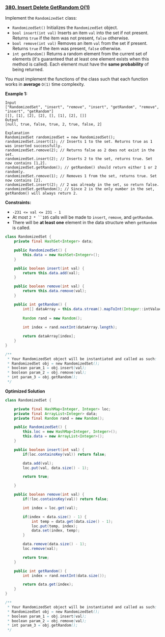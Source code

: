### [380. Insert Delete GetRandom O(1)](https://leetcode.com/problems/insert-delete-getrandom-o1/)

Implement the `RandomizedSet` class:

- `RandomizedSet()` Initializes the `RandomizedSet` object.
- `bool insert(int val)` Inserts an item `val` into the set if not present. Returns `true` if the item was not present, `false` otherwise.
- `bool remove(int val)` Removes an item `val` from the set if present. Returns `true` if the item was present, `false` otherwise.
- `int getRandom()` Returns a random element from the current set of elements (it's guaranteed that at least one element exists when this method is called). Each element must have the **same probability** of being returned.

You must implement the functions of the class such that each function works in **average** `O(1)` time complexity.

 

**Example 1:**

```
Input
["RandomizedSet", "insert", "remove", "insert", "getRandom", "remove", "insert", "getRandom"]
[[], [1], [2], [2], [], [1], [2], []]
Output
[null, true, false, true, 2, true, false, 2]

Explanation
RandomizedSet randomizedSet = new RandomizedSet();
randomizedSet.insert(1); // Inserts 1 to the set. Returns true as 1 was inserted successfully.
randomizedSet.remove(2); // Returns false as 2 does not exist in the set.
randomizedSet.insert(2); // Inserts 2 to the set, returns true. Set now contains [1,2].
randomizedSet.getRandom(); // getRandom() should return either 1 or 2 randomly.
randomizedSet.remove(1); // Removes 1 from the set, returns true. Set now contains [2].
randomizedSet.insert(2); // 2 was already in the set, so return false.
randomizedSet.getRandom(); // Since 2 is the only number in the set, getRandom() will always return 2.
```

 

**Constraints:**

- `-231 <= val <= 231 - 1`
- At most `2 * ``105` calls will be made to `insert`, `remove`, and `getRandom`.
- There will be **at least one** element in the data structure when `getRandom` is called.





```java
class RandomizedSet {
    private final HashSet<Integer> data;

    public RandomizedSet() {
        this.data = new HashSet<Integer>();
    }

    public boolean insert(int val) {
        return this.data.add(val);
    }

    public boolean remove(int val) {
        return this.data.remove(val);
    }

    public int getRandom() {
        int[] dataArray = this.data.stream().mapToInt(Integer::intValue).toArray();
        
        Random rand = new Random();
        
        int index = rand.nextInt(dataArray.length);

        return dataArray[index];
    }
}

/**
 * Your RandomizedSet object will be instantiated and called as such:
 * RandomizedSet obj = new RandomizedSet();
 * boolean param_1 = obj.insert(val);
 * boolean param_2 = obj.remove(val);
 * int param_3 = obj.getRandom();
 */
```





**Optimized Solution**

```java
class RandomizedSet {

    private final HashMap<Integer, Integer> loc;
    private final ArrayList<Integer> data;
    private final Random rand = new Random();

    public RandomizedSet() {
        this.loc = new HashMap<Integer, Integer>();
        this.data = new ArrayList<Integer>();
    }

    public boolean insert(int val) {
        if(loc.containsKey(val)) return false;

        data.add(val);
        loc.put(val, data.size() - 1);

        return true;

    }

    public boolean remove(int val) {
        if(!loc.containsKey(val)) return false;

        int index = loc.get(val);

        if(index < data.size() - 1) {
            int temp = data.get(data.size() - 1);
        	loc.put(temp, index);
        	data.set(index, temp);
        }

        data.remove(data.size() - 1);
        loc.remove(val);

        return true;
    }

    public int getRandom() {
        int index = rand.nextInt(data.size());

        return data.get(index);
    }
}

/**
 * Your RandomizedSet object will be instantiated and called as such:
 * RandomizedSet obj = new RandomizedSet();
 * boolean param_1 = obj.insert(val);
 * boolean param_2 = obj.remove(val);
 * int param_3 = obj.getRandom();
 */
```

